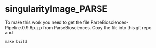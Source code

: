 # singularityImage_PARSE

To make this work you need to get the file ParseBiosciences-Pipeline.0.9.6p.zip from ParseBiosciences.
Copy the file into this git repo and 

```
make build
```


